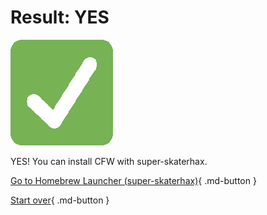 # Result: YES

![Image](/images/seventeen/success.png)

YES! You can install CFW with super-skaterhax.

[Go to Homebrew Launcher (super-skaterhax)](https://3ds.hacks.guide/homebrew-launcher-(super-skaterhax)){ .md-button } 

[Start over](/seventeen){ .md-button }

